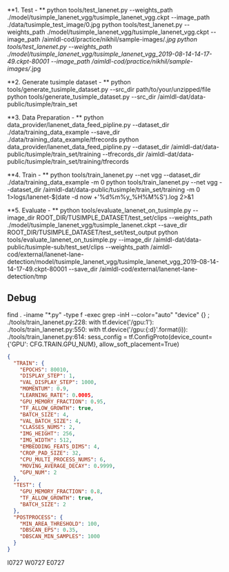 **1. Test - **
python tools/test_lanenet.py --weights_path ./model/tusimple_lanenet_vgg/tusimple_lanenet_vgg.ckpt  --image_path ./data/tusimple_test_image/0.jpg
python tools/test_lanenet.py --weights_path ./model/tusimple_lanenet_vgg/tusimple_lanenet_vgg.ckpt  --image_path /aimldl-cod/practice/nikhil/sample-images/*.jpg
python tools/test_lanenet.py --weights_path ./model/tusimple_lanenet_vgg/tusimple_lanenet_vgg_2019-08-14-14-17-49.ckpt-80001  --image_path /aimldl-cod/practice/nikhil/sample-images/*.jpg

**2. Generate tusimple dataset - **
python tools/generate_tusimple_dataset.py --src_dir path/to/your/unzipped/file
python tools/generate_tusimple_dataset.py --src_dir /aimldl-dat/data-public/tusimple/train_set

**3. Data Preparation - **
python data_provider/lanenet_data_feed_pipline.py --dataset_dir ./data/training_data_example --save_dir ./data/training_data_example/tfrecords
python data_provider/lanenet_data_feed_pipline.py --dataset_dir /aimldl-dat/data-public/tusimple/train_set/training --tfrecords_dir /aimldl-dat/data-public/tusimple/train_set/training/tfrecords

**4. Train - **
python tools/train_lanenet.py --net vgg --dataset_dir ./data/training_data_example -m 0
python tools/train_lanenet.py --net vgg --dataset_dir /aimldl-dat/data-public/tusimple/train_set/training -m 0 1>logs/lanenet-$(date -d now +'%d%m%y_%H%M%S').log 2>&1

**5. Evaluate - **
python tools/evaluate_lanenet_on_tusimple.py --image_dir ROOT_DIR/TUSIMPLE_DATASET/test_set/clips --weights_path ./model/tusimple_lanenet_vgg/tusimple_lanenet.ckpt --save_dir ROOT_DIR/TUSIMPLE_DATASET/test_set/test_output
python tools/evaluate_lanenet_on_tusimple.py --image_dir /aimldl-dat/data-public/tusimple-sub/test_set/clips --weights_path /aimldl-cod/external/lanenet-lane-detection/model/tusimple_lanenet_vgg/tusimple_lanenet_vgg_2019-08-14-14-17-49.ckpt-80001 --save_dir /aimldl-cod/external/lanenet-lane-detection/tmp

## Debug

find . -iname "*.py" -type f -exec grep -inH --color="auto" "device" {} \;
./tools/train_lanenet.py:228:    with tf.device('/gpu:1'):
./tools/train_lanenet.py:550:            with tf.device('/gpu:{:d}'.format(i)):
./tools/train_lanenet.py:614:    sess_config = tf.ConfigProto(device_count={'GPU': CFG.TRAIN.GPU_NUM}, allow_soft_placement=True)

```json
{
  "TRAIN": {
    "EPOCHS": 80010,
    "DISPLAY_STEP": 1,
    "VAL_DISPLAY_STEP": 1000,
    "MOMENTUM": 0.9,
    "LEARNING_RATE": 0.0005,
    "GPU_MEMORY_FRACTION": 0.95,
    "TF_ALLOW_GROWTH": true,
    "BATCH_SIZE": 4,
    "VAL_BATCH_SIZE": 4,
    "CLASSES_NUMS": 2,
    "IMG_HEIGHT": 256,
    "IMG_WIDTH": 512,
    "EMBEDDING_FEATS_DIMS": 4,
    "CROP_PAD_SIZE": 32,
    "CPU_MULTI_PROCESS_NUMS": 6,
    "MOVING_AVERAGE_DECAY": 0.9999,
    "GPU_NUM": 2
  },
  "TEST": {
    "GPU_MEMORY_FRACTION": 0.8,
    "TF_ALLOW_GROWTH": true,
    "BATCH_SIZE": 2
  },
  "POSTPROCESS": {
    "MIN_AREA_THRESHOLD": 100,
    "DBSCAN_EPS": 0.35,
    "DBSCAN_MIN_SAMPLES": 1000
  }
}
```

I0727
W0727
E0727
